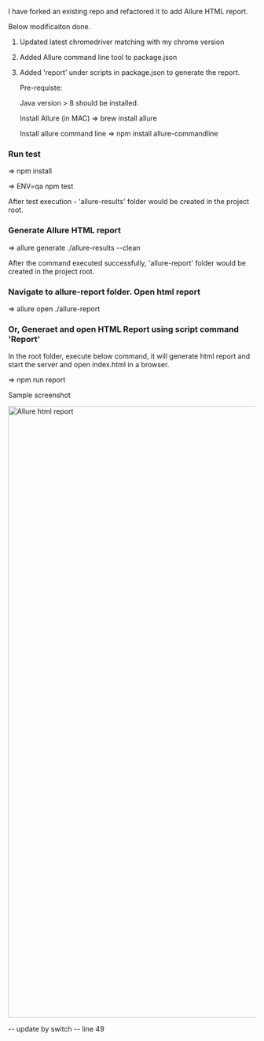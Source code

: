 
I have forked an existing repo and refactored it to add Allure HTML report.

Below modificaiton done.

1. Updated latest chromedriver matching with my chrome version
2. Added Allure command line tool to package.json
3. Added 'report' under scripts in package.json to generate the report.

    Pre-requiste:
    
      Java version > 8 should be installed.
      
      Install Allure (in MAC) => brew install allure
      
      Install allure command line => npm install allure-commandline


### Run test
=> npm install

=> ENV=qa npm test

After test execution - 'allure-results' folder would be created in the project root.

### Generate Allure HTML report
=> allure generate ./allure-results --clean

After the command executed successfully, 'allure-report' folder would be created in the project root.

### Navigate to allure-report folder. Open html report

=> allure open ./allure-report

### Or, Generaet and open HTML Report using script command 'Report'
In the root folder, execute below command, it will generate html report and start the server and open index.html in a browser.

=> npm run report



Sample screenshot



<img width="1242" alt="Allure html report" src="https://user-images.githubusercontent.com/38261145/80930363-091c6000-8dab-11ea-89d4-59f6d89792de.png">


-- update by switch -- line 49